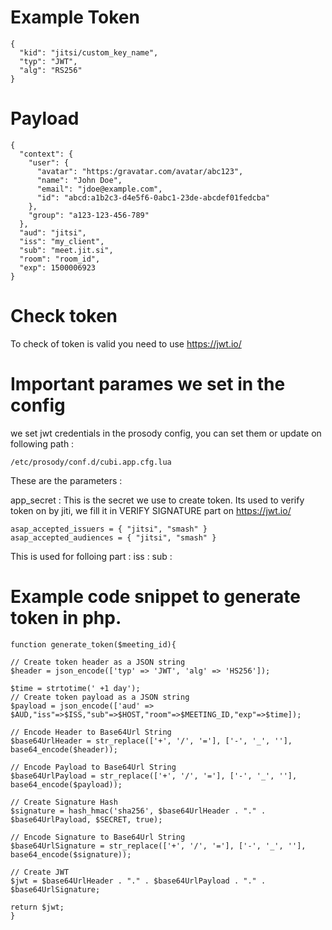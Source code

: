 # Example Token

```Headers (using RS256 public key validation)
{
  "kid": "jitsi/custom_key_name",
  "typ": "JWT",
  "alg": "RS256"
}
```
# Payload
```
{
  "context": {
    "user": {
      "avatar": "https:/gravatar.com/avatar/abc123",
      "name": "John Doe",
      "email": "jdoe@example.com",
      "id": "abcd:a1b2c3-d4e5f6-0abc1-23de-abcdef01fedcba"
    },
    "group": "a123-123-456-789"
  },
  "aud": "jitsi",
  "iss": "my_client",
  "sub": "meet.jit.si",
  "room": "room_id",
  "exp": 1500006923
}
```

# Check token

To check of token is valid you need to use https://jwt.io/

# Important parames we set in the config

we set jwt credentials in the prosody config, you can set them or update on following path :
```
/etc/prosody/conf.d/cubi.app.cfg.lua
```
These are the parameters :

app_secret : This is the secret we use to create token. Its used to verify token on by jiti, we fill it in VERIFY SIGNATURE part on https://jwt.io/
```
asap_accepted_issuers = { "jitsi", "smash" }
asap_accepted_audiences = { "jitsi", "smash" }
```
This is used for folloing part :
iss : 
sub :

# Example code snippet to generate token in php.
```
function generate_token($meeting_id){

// Create token header as a JSON string
$header = json_encode(['typ' => 'JWT', 'alg' => 'HS256']);

$time = strtotime(' +1 day');
// Create token payload as a JSON string
$payload = json_encode(['aud' => $AUD,"iss"=>$ISS,"sub"=>$HOST,"room"=>$MEETING_ID,"exp"=>$time]);

// Encode Header to Base64Url String
$base64UrlHeader = str_replace(['+', '/', '='], ['-', '_', ''], base64_encode($header));

// Encode Payload to Base64Url String
$base64UrlPayload = str_replace(['+', '/', '='], ['-', '_', ''], base64_encode($payload));

// Create Signature Hash
$signature = hash_hmac('sha256', $base64UrlHeader . "." . $base64UrlPayload, $SECRET, true);

// Encode Signature to Base64Url String
$base64UrlSignature = str_replace(['+', '/', '='], ['-', '_', ''], base64_encode($signature));

// Create JWT
$jwt = $base64UrlHeader . "." . $base64UrlPayload . "." . $base64UrlSignature;

return $jwt;
}
```


